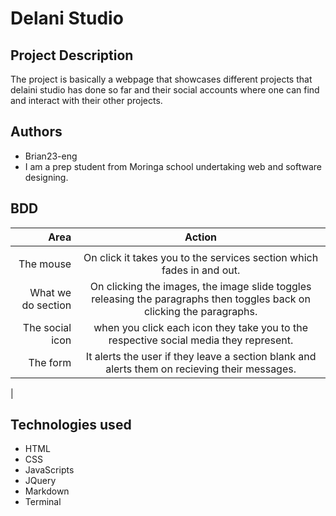 # Delani Studio
## Project Description
The project is basically a webpage that showcases different projects that delaini studio has done so far and their social accounts where one can find and interact with their other projects.

## Authors
* Brian23-eng
* I am a prep student from Moringa school undertaking web and software designing.

## BDD

 |   Area         |     Action                     |
| --------------: | :-----------------------------: |
|  |  |
|The mouse        | On click it takes you to the services section which fades in and out.
|What we do section| On clicking the images, the image   slide toggles releasing the paragraphs then toggles back on clicking the paragraphs.
|The social icon| when you click each icon they take you to the respective social media they represent.
|The form | It alerts the user if they leave a section blank and alerts them on recieving their messages.
|

## Technologies used
* HTML
* CSS
* JavaScripts
* JQuery
* Markdown
* Terminal


